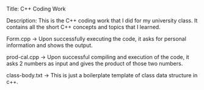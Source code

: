 
Title:
C++ Coding Work

Description:
This is the C++ coding work that I did for my university class. It contains all the short C++ concepts and topics that I learned.

Form.cpp
-> Upon successfully executing the code, it asks for personal information and shows the output.

prod-cal.cpp
-> Upon successful compiling and execution of the code, it asks 2 numbers as input and gives the product of those two numbers.

class-body.txt
-> This is just a boilerplate template of class data structure in c++.
